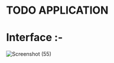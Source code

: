 # TODO APPLICATION 

# Interface :-

![Screenshot (55)](https://user-images.githubusercontent.com/99542983/233261448-26b1c8e3-161d-4bed-a0cc-46d2febde61c.png)

